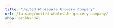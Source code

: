 ```yaml
---
title: "United Wholesale Grocery Company"
url: /lansing/united-wholesale-grocery-company/
shop: Großhandel
---
```

